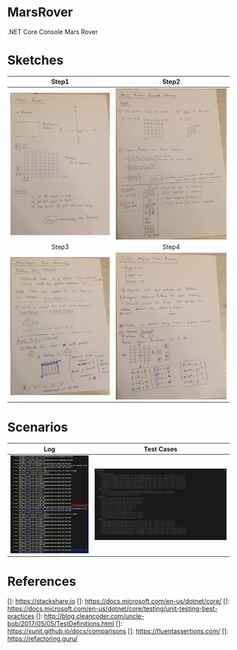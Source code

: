 # MarsRover
.NET Core Console Mars Rover

# Sketches
Step1                      |  Step2
:-------------------------:|:-------------------------:
![alt text](sketches/Step1.png) | ![alt text](sketches/Step2.png)
Step3                      |  Step4
![alt text](sketches/Step3.png) | ![alt text](sketches/Step4.png)

# Scenarios
Log                        |  Test Cases
:-------------------------:|:-------------------------:
![alt text](screenshots/Log.png) | ![alt text](screenshots/Tests.png)


# References
[]: https://stackshare.io
[]: https://docs.microsoft.com/en-us/dotnet/core/
[]: https://docs.microsoft.com/en-us/dotnet/core/testing/unit-testing-best-practices
[]: http://blog.cleancoder.com/uncle-bob/2017/05/05/TestDefinitions.html
[]: https://xunit.github.io/docs/comparisons
[]: https://fluentassertions.com/
[]: https://refactoring.guru/


